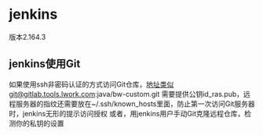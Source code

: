 # jenkins

版本2.164.3

## **jenkins使用Git**

如果使用ssh非密码认证的方式访问Git仓库，地址类似git@gitlab.tools.lwork.com:java/bw-custom.git 需要提供公钥id\_ras.pub，远程服务器的指纹还需要放在~/.ssh/known\_hosts里面，防止第一次访问Git服务器时，jenkins无形的提示访问授权 或者，用jenkins用户手动Git克隆远程仓库，检测你的私钥的设置

